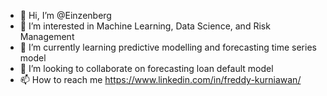 - 👋 Hi, I’m @Einzenberg
- 👀 I’m interested in Machine Learning, Data Science, and Risk Management
- 🌱 I’m currently learning predictive modelling and forecasting time series model
- 💞️ I’m looking to collaborate on forecasting loan default model
- 📫 How to reach me https://www.linkedin.com/in/freddy-kurniawan/

<!---
Einzenberg/Einzenberg is a ✨ special ✨ repository because its `README.md` (this file) appears on your GitHub profile.
You can click the Preview link to take a look at your changes.
--->
